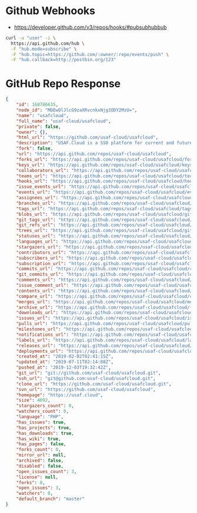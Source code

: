 # Github Webhooks

-   https://developer.github.com/v3/repos/hooks/#pubsubhubbub

```bash
curl -u "user" -i \
  https://api.github.com/hub \
  -F "hub.mode=subscribe" \
  -F "hub.topic=https://github.com/:owner/:repo/events/push" \
  -F "hub.callback=http://postbin.org/123"
```

# GitHub Repo Response

```json
{
    "id": 168786635,
    "node_id": "MDEwOlJlcG9zaXRvcnkxNjg3ODY2MzU=",
    "name": "usafcloud",
    "full_name": "usaf-cloud/usafcloud",
    "private": false,
    "owner": {},
    "html_url": "https://github.com/usaf-cloud/usafcloud",
    "description": "USAF.Cloud is a SSO platform for current and future tools/platforms for USAF members",
    "fork": false,
    "url": "https://api.github.com/repos/usaf-cloud/usafcloud",
    "forks_url": "https://api.github.com/repos/usaf-cloud/usafcloud/forks",
    "keys_url": "https://api.github.com/repos/usaf-cloud/usafcloud/keys{/key_id}",
    "collaborators_url": "https://api.github.com/repos/usaf-cloud/usafcloud/collaborators{/collaborator}",
    "teams_url": "https://api.github.com/repos/usaf-cloud/usafcloud/teams",
    "hooks_url": "https://api.github.com/repos/usaf-cloud/usafcloud/hooks",
    "issue_events_url": "https://api.github.com/repos/usaf-cloud/usafcloud/issues/events{/number}",
    "events_url": "https://api.github.com/repos/usaf-cloud/usafcloud/events",
    "assignees_url": "https://api.github.com/repos/usaf-cloud/usafcloud/assignees{/user}",
    "branches_url": "https://api.github.com/repos/usaf-cloud/usafcloud/branches{/branch}",
    "tags_url": "https://api.github.com/repos/usaf-cloud/usafcloud/tags",
    "blobs_url": "https://api.github.com/repos/usaf-cloud/usafcloud/git/blobs{/sha}",
    "git_tags_url": "https://api.github.com/repos/usaf-cloud/usafcloud/git/tags{/sha}",
    "git_refs_url": "https://api.github.com/repos/usaf-cloud/usafcloud/git/refs{/sha}",
    "trees_url": "https://api.github.com/repos/usaf-cloud/usafcloud/git/trees{/sha}",
    "statuses_url": "https://api.github.com/repos/usaf-cloud/usafcloud/statuses/{sha}",
    "languages_url": "https://api.github.com/repos/usaf-cloud/usafcloud/languages",
    "stargazers_url": "https://api.github.com/repos/usaf-cloud/usafcloud/stargazers",
    "contributors_url": "https://api.github.com/repos/usaf-cloud/usafcloud/contributors",
    "subscribers_url": "https://api.github.com/repos/usaf-cloud/usafcloud/subscribers",
    "subscription_url": "https://api.github.com/repos/usaf-cloud/usafcloud/subscription",
    "commits_url": "https://api.github.com/repos/usaf-cloud/usafcloud/commits{/sha}",
    "git_commits_url": "https://api.github.com/repos/usaf-cloud/usafcloud/git/commits{/sha}",
    "comments_url": "https://api.github.com/repos/usaf-cloud/usafcloud/comments{/number}",
    "issue_comment_url": "https://api.github.com/repos/usaf-cloud/usafcloud/issues/comments{/number}",
    "contents_url": "https://api.github.com/repos/usaf-cloud/usafcloud/contents/{+path}",
    "compare_url": "https://api.github.com/repos/usaf-cloud/usafcloud/compare/{base}...{head}",
    "merges_url": "https://api.github.com/repos/usaf-cloud/usafcloud/merges",
    "archive_url": "https://api.github.com/repos/usaf-cloud/usafcloud/{archive_format}{/ref}",
    "downloads_url": "https://api.github.com/repos/usaf-cloud/usafcloud/downloads",
    "issues_url": "https://api.github.com/repos/usaf-cloud/usafcloud/issues{/number}",
    "pulls_url": "https://api.github.com/repos/usaf-cloud/usafcloud/pulls{/number}",
    "milestones_url": "https://api.github.com/repos/usaf-cloud/usafcloud/milestones{/number}",
    "notifications_url": "https://api.github.com/repos/usaf-cloud/usafcloud/notifications{?since,all,participating}",
    "labels_url": "https://api.github.com/repos/usaf-cloud/usafcloud/labels{/name}",
    "releases_url": "https://api.github.com/repos/usaf-cloud/usafcloud/releases{/id}",
    "deployments_url": "https://api.github.com/repos/usaf-cloud/usafcloud/deployments",
    "created_at": "2019-02-02T02:41:15Z",
    "updated_at": "2019-07-11T02:14:08Z",
    "pushed_at": "2019-12-03T19:32:42Z",
    "git_url": "git://github.com/usaf-cloud/usafcloud.git",
    "ssh_url": "git@github.com:usaf-cloud/usafcloud.git",
    "clone_url": "https://github.com/usaf-cloud/usafcloud.git",
    "svn_url": "https://github.com/usaf-cloud/usafcloud",
    "homepage": "https://usaf.cloud",
    "size": 4092,
    "stargazers_count": 0,
    "watchers_count": 0,
    "language": "PHP",
    "has_issues": true,
    "has_projects": true,
    "has_downloads": true,
    "has_wiki": true,
    "has_pages": false,
    "forks_count": 0,
    "mirror_url": null,
    "archived": false,
    "disabled": false,
    "open_issues_count": 3,
    "license": null,
    "forks": 0,
    "open_issues": 3,
    "watchers": 0,
    "default_branch": "master"
}
```

<!-- ## Ideas

-   hub.com/username/template/version?

-   Users
-   Templates

    -   name \*
    -   description \*
    -   user \*
    -   url \*
    -   views \*
    -   downloads \*
    -   added \*
    -   updated \*

    -   tags
    -   favorites
    -   version

# Hub ideas

-   Package repo for discovery
-   Front end presets hooked into the config files
    -   Ex. frontend: tailwind/tailwind-auth, will look into the repo and pull out that front end scaffolding
-   Have lots of front end packages/configs

-   https://packagist.org/apidoc
-   https://developer.github.com/v3/repos/#list-your-repositories
-   https://laravel-news.com/category/laravel-packages
-   https://novapackages.com/
-   https://medium.com/@danielalvidrez/laravel-inspired-javascript-packages-9eb8fd1b3516
-   https://laravel.com/

# Types of packages

-   JS vs PHP
-   Official
-   Nova
-   Eloquent

# Palette

-   Make an interactiver cli command that asks you for the name of the project. Then asks you for the vendor name of the template. Then builds an interactive menu to seach published templates under that vendor -->
